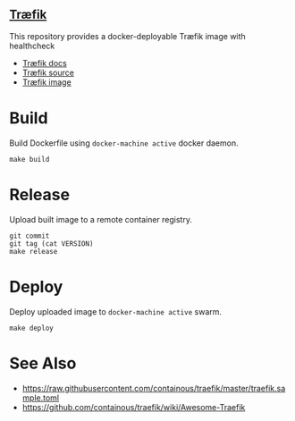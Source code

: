 [Træfik](https://github.com/containous/traefik)
------
This repository provides a docker-deployable Træfik image with healthcheck
- [Træfik docs](https://docs.traefik.io/)
- [Træfik source](https://github.com/containous/traefik)
- [Træfik image](https://github.com/containous/traefik-library-image)

Build
=====
Build Dockerfile using `docker-machine active` docker daemon.

```
make build
```

Release
=======
Upload built image to a remote container registry.

```
git commit
git tag (cat VERSION)
make release
```

Deploy
======
Deploy uploaded image to `docker-machine active` swarm.

```
make deploy
```

See Also
========
- https://raw.githubusercontent.com/containous/traefik/master/traefik.sample.toml
- https://github.com/containous/traefik/wiki/Awesome-Traefik
